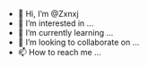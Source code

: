 - 👋 Hi, I’m @Zxnxj
- 👀 I’m interested in ...
- 🌱 I’m currently learning ...
- 💞️ I’m looking to collaborate on ...
- 📫 How to reach me ...

<!---
Zxnxj/Zxnxj is a ✨ special ✨ repository because its `README.md` (this file) appears on your GitHub profile.
You can click the Preview link to take a look at your changes.
--->

